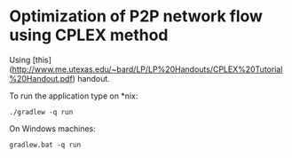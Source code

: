 Optimization of P2P network flow using CPLEX method
========

Using [this] (http://www.me.utexas.edu/~bard/LP/LP%20Handouts/CPLEX%20Tutorial%20Handout.pdf) handout.

To run the application type on *nix:

```./gradlew -q run```

On Windows machines:

```gradlew.bat -q run```
